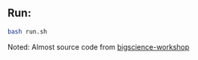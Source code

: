 ## Run: 
```bash
bash run.sh
```
Noted: Almost source code from [bigscience-workshop](https://github.com/bigscience-workshop/data-preparation)
